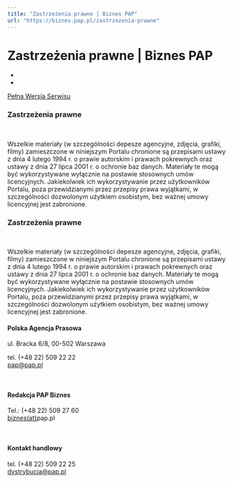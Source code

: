 ```yaml
---
title: "Zastrzeżenia prawne | Biznes PAP"
url: "https://biznes.pap.pl/zastrzezenia-prawne"
---
```


# Zastrzeżenia prawne | Biznes PAP


* 
* 












[Pełna Wersja Serwisu](https://biznes.pap.pl/serwis) 

### Zastrzeżenia prawne


 

Wszelkie materiały (w szczególności depesze agencyjne, zdjęcia, grafiki, filmy) zamieszczone w niniejszym Portalu chronione są przepisami ustawy z dnia 4 lutego 1994 r. o prawie autorskim i prawach pokrewnych oraz ustawy z dnia 27 lipca 2001 r. o ochronie baz danych. Materiały te mogą być wykorzystywane wyłącznie na postawie stosownych umów licencyjnych. Jakiekolwiek ich wykorzystywanie przez użytkowników Portalu, poza przewidzianymi przez przepisy prawa wyjątkami, w szczególności dozwolonym użytkiem osobistym, bez ważnej umowy licencyjnej jest zabronione.



### Zastrzeżenia prawne


 

Wszelkie materiały (w szczególności depesze agencyjne, zdjęcia, grafiki, filmy) zamieszczone w niniejszym Portalu chronione są przepisami ustawy z dnia 4 lutego 1994 r. o prawie autorskim i prawach pokrewnych oraz ustawy z dnia 27 lipca 2001 r. o ochronie baz danych. Materiały te mogą być wykorzystywane wyłącznie na postawie stosownych umów licencyjnych. Jakiekolwiek ich wykorzystywanie przez użytkowników Portalu, poza przewidzianymi przez przepisy prawa wyjątkami, w szczególności dozwolonym użytkiem osobistym, bez ważnej umowy licencyjnej jest zabronione.




#### Polska Agencja Prasowa


ul. Bracka 6/8, 00\-502 Warszawa  

tel. (\+48 22\) 509 22 22  
[pap@pap.pl](#)

 



#### Redakcja PAP Biznes


Tel.: (\+48 22\) 509 27 60  
[biznes(at)](#)pap.pl



 



#### Kontakt handlowy


tel. (\+48 22\) 509 22 25  
[dystrybucja@pap.pl](#)



 



